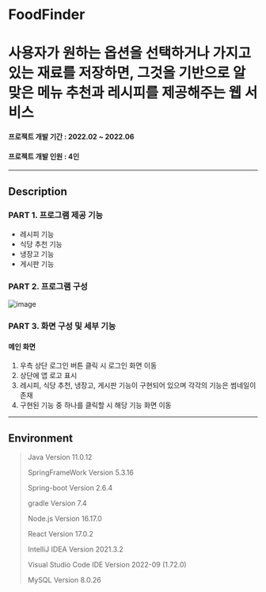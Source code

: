 # FoodFinder
# 사용자가 원하는 옵션을 선택하거나 가지고 있는 재료를 저장하면, 그것을 기반으로 알맞은 메뉴 추천과 레시피를 제공해주는 웹 서비스
#### 프로젝트 개발 기간 : 2022.02 ~ 2022.06
#### 프로젝트 개발 인원 : 4인
-----------------------
## Description
### PART 1. 프로그램 제공 기능
- 레시피 기능
- 식당 추천 기능
- 냉장고 기능
- 게시판 기능

### PART 2. 프로그램 구성
![image](https://user-images.githubusercontent.com/77719450/196601452-081b0328-0928-4590-8443-17ae04ff9116.png)

### PART 3. 화면 구성 및 세부 기능
 #### 메인 화면
 1. 우측 상단 로그인 버튼 클릭 시 로그인 화면 이동
 2. 상단에 앱 로고 표시
 3. 레시피, 식당 추천, 냉장고, 게시판 기능이 구현되어 있으며 각각의 기능은 썸네일이 존재
 4. 구현된 기능 중 하나를 클릭할 시 해당 기능 화면 이동
 
 
-----------------------
## Environment
 > Java Version 11.0.12
 > 
 > SpringFrameWork Version 5.3.16
 >
 > Spring-boot Version 2.6.4
 > 
 > gradle Version 7.4
 >
 > Node.js Version 16.17.0
 >
 > React Version 17.0.2
 >
 > IntelliJ IDEA Version 2021.3.2
 >
 > Visual Studio Code IDE Version 2022-09 (1.72.0)
 >
 > MySQL Version 8.0.26
